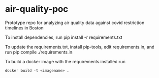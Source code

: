 # air-quality-poc
Prototype repo for analyzing air quality data against covid restriction timelines in Boston

To install dependencies, run pip install -r requirements.txt

To update the requirements.txt, install pip-tools, edit requirements.in, and run pip compile ./requirements.in

To build a docker image with the requirements installed run 

    docker build -t <imagename> . 